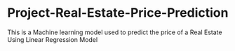 # Project-Real-Estate-Price-Prediction
This is a Machine learning model used to predict the price of a Real Estate Using Linear Regression Model